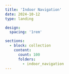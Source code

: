 ```yaml
---
title: 'Indoor Navigation'
date: 2024-10-12
type: landing

design:
  spacing: '1rem'

sections:
  - block: collection
    content:
      count: 100
      folders:
        - indoor_navigation
---
```

